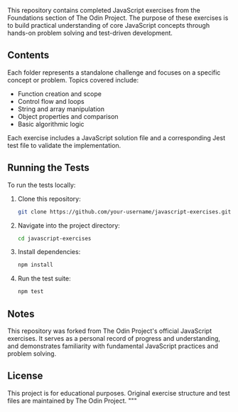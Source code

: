 This repository contains completed JavaScript exercises from the Foundations section of The Odin Project. The purpose of these exercises is to build practical understanding of core JavaScript concepts through hands-on problem solving and test-driven development.

## Contents

Each folder represents a standalone challenge and focuses on a specific concept or problem. Topics covered include:

- Function creation and scope
- Control flow and loops
- String and array manipulation
- Object properties and comparison
- Basic algorithmic logic

Each exercise includes a JavaScript solution file and a corresponding Jest test file to validate the implementation.

## Running the Tests

To run the tests locally:

1. Clone this repository:
   ```bash
   git clone https://github.com/your-username/javascript-exercises.git
   ```

2. Navigate into the project directory:
   ```bash
   cd javascript-exercises
   ```

3. Install dependencies:
   ```bash
   npm install
   ```

4. Run the test suite:
   ```bash
   npm test
   ```

## Notes

This repository was forked from The Odin Project's official JavaScript exercises. It serves as a personal record of progress and understanding, and demonstrates familiarity with fundamental JavaScript practices and problem solving.

## License

This project is for educational purposes. Original exercise structure and test files are maintained by The Odin Project.
"""
